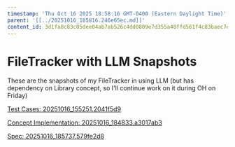 ```yaml
---
timestamp: 'Thu Oct 16 2025 18:58:16 GMT-0400 (Eastern Daylight Time)'
parent: '[[../20251016_185816.246e65ec.md]]'
content_id: 3d1fa8c83c05dee04ab7ab526c4dd0809e7d355a48ffd561f4c83baec7d377c5
---
```


# FileTracker with LLM Snapshots

These are the snapshots of my FileTracker in using LLM (but has dependency on Library concept, so I'll continue work on it during OH on Friday)

[Test Cases: 20251016\_155251.2041f5d9](../../context/src/concepts/FileTracker/FileTrackerConcept.test.ts/20251016_155251.2041f5d9.md)

[Concept Implementation: 20251016\_184833.a3017ab3](../../context/src/concepts/FileTracker/FileTrackerConcept.ts/20251016_184833.a3017ab3.md)

[Spec: 20251016\_185737.579fe2d8](../../context/design/concepts/FileTracker/FileTracker.md/20251016_185737.579fe2d8.md)
